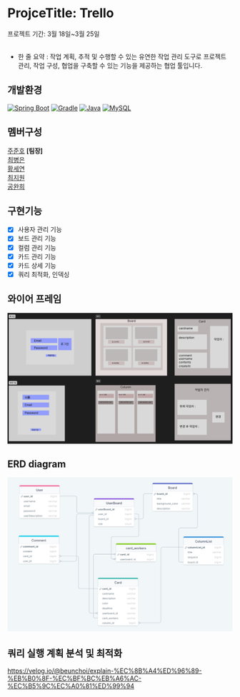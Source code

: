 # ProjceTitle: Trello
프로젝트 기간: 3월 18일~3월 25일<br><br>
- 한 줄 요약 : 작업 계획, 추적 및 수행할 수 있는 유연한 작업 관리 도구로 프로젝트 관리, 작업 구성, 협업을 구축할 수 있는 기능을 제공하는 협업 툴입니다.
## **개발환경**<br>
[![Spring Boot](https://img.shields.io/badge/Spring%20Boot-3.2.3-blueviolet?style=for-the-badge)](https://spring.io/projects/spring-boot)
[![Gradle](https://img.shields.io/badge/Gradle-8.5-brightgreen?style=for-the-badge)](https://gradle.org/)
[![Java](https://img.shields.io/badge/Java-17-orange?style=for-the-badge)](https://www.oracle.com/java/)
[![MySQL](https://img.shields.io/badge/MySQL-8.3-blue?style=for-the-badge&logo=mysql)](https://www.mysql.com/)

## **멤버구성**
[주준호](https://github.com/JooJuneHo) **[팀장]**<br>
[최병은](https://github.com/beunchoi)<br>
[황세연](https://github.com/gorockgorock)<br>
[최지원](https://github.com/jiwon317)<br>
[공완희](https://github.com/karine0908)<br>


## **구현기능**
- [x] 사용자 관리 기능
- [x] 보드 관리 기능
- [x] 컬럼 관리 기능
- [x] 카드 관리 기능
- [x] 카드 상세 기능
- [x] 쿼리 최적화, 인덱싱

## **와이어 프레임**
![와이어 프레임](frame.PNG)

## **ERD diagram**
![erd](erd.PNG)

## **쿼리 실행 계획 분석 및 최적화**
https://velog.io/@beunchoi/explain-%EC%8B%A4%ED%96%89-%EB%B0%8F-%EC%BF%BC%EB%A6%AC-%EC%B5%9C%EC%A0%81%ED%99%94
